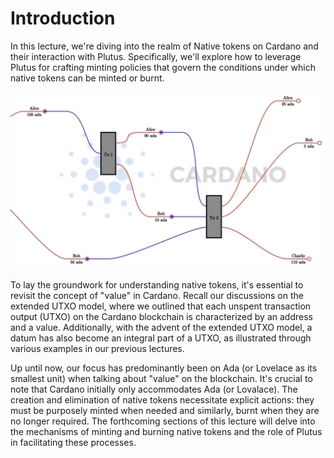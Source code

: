 # Introduction

In this lecture, we're diving into the realm of Native tokens on Cardano and their interaction with Plutus. Specifically, we'll explore how to leverage Plutus for crafting minting policies that govern the conditions under which native tokens can be minted or burnt.

![image](imgs/utxo_diagram.png)

To lay the groundwork for understanding native tokens, it's essential to revisit the concept of "value" in Cardano. Recall our discussions on the extended UTXO model, where we outlined that each unspent transaction output (UTXO) on the Cardano blockchain is characterized by an address and a value. Additionally, with the advent of the extended UTXO model, a datum has also become an integral part of a UTXO, as illustrated through various examples in our previous lectures.

Up until now, our focus has predominantly been on Ada (or Lovelace as its smallest unit) when talking about "value" on the blockchain. It's crucial to note that Cardano initially only accommodates Ada (or Lovalace). The creation and elimination of native tokens necessitate explicit actions: they must be purposely minted when needed and similarly, burnt when they are no longer required. The forthcoming sections of this lecture will delve into the mechanisms of minting and burning native tokens and the role of Plutus in facilitating these processes.